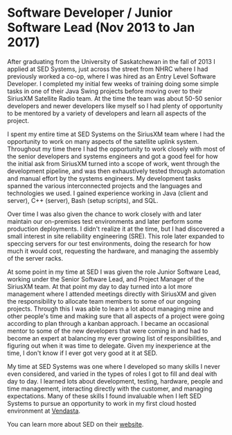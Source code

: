 # Software Developer / Junior Software Lead (Nov 2013 to Jan 2017)

After graduating from the University of Saskatchewan in the fall of 2013 I applied at SED Systems, just across the street from NHRC where I had previously worked a co-op, where I was hired as an Entry Level Software Developer. I completed my initial few weeks of training doing some simple tasks in one of their Java Swing projects before moving over to their SiriusXM Satellite Radio team. At the time the team was about 50-50 senior developers and newer developers like myself so I had plenty of opportunity to be mentored by a variety of developers and learn all aspects of the project.

I spent my entire time at SED Systems on the SiriusXM team where I had the opportunity to work on many aspects of the satellite uplink system. Throughout my time there I had the opportunity to work closely with most of the senior developers and systems engineers and got a good feel for how the initial ask from SiriusXM turned into a scope of work, went through the development pipeline, and was then exhaustively tested through automation and manual effort by the systems engineers. My development tasks spanned the various interconnected projects and the languages and technologies we used. I gained experience working in Java (client and server), C++ (server), Bash (setup scripts), and SQL.

Over time I was also given the chance to work closely with and later maintain our on-premises test environments and later perform some production deployments. I didn't realize it at the time, but I had discovered a small interest in site reliability engineering (SRE). This role later expanded to speccing servers for our test environments, doing the research for how much it would cost, requesting the hardware, and managing the assembly of the server racks.

At some point in my time at SED I was given the role Junior Software Lead, working under the Senior Software Lead, and Project Manager of the SiriusXM team. At that point my day to day turned into a lot more management where I attended meetings directly with SiriusXM and given the responsibility to allocate team members to some of our ongoing projects. Through this I was able to learn a lot about managing mine and other people's time and making sure that all aspects of a project were going according to plan through a kanban approach. I became an occasional mentor to some of the new developers that were coming in and had to become an expert at balancing my ever growing list of responsibilities, and figuring out when it was time to delegate. Given my inexperience at the time, I don't know if I ever got very good at it at SED.

My time at SED Systems was one where I developed so many skills I never even considered, and varied in the types of roles I got to fill and deal with day to day. I learned lots about development, testing, hardware, people and time management, interacting directly with the customer, and managing expectations. Many of these skills I found invaluable when I left SED Systems to pursue an opportunity to work in my first cloud hosted environment at [Vendasta](history/2017-01-vendasta).


You can learn more about SED on their [website](https://www.sedsystems.ca/).
